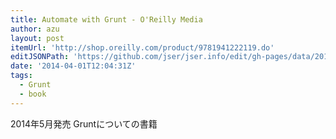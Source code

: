 ```yaml
---
title: Automate with Grunt - O'Reilly Media
author: azu
layout: post
itemUrl: 'http://shop.oreilly.com/product/9781941222119.do'
editJSONPath: 'https://github.com/jser/jser.info/edit/gh-pages/data/2014/04/index.json'
date: '2014-04-01T12:04:31Z'
tags:
  - Grunt
  - book
---
```

2014年5月発売
Gruntについての書籍
